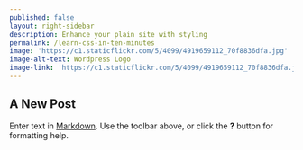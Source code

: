 ```yaml
---
published: false
layout: right-sidebar
description: Enhance your plain site with styling
permalink: /learn-css-in-ten-minutes
image: 'https://c1.staticflickr.com/5/4099/4919659112_70f8836dfa.jpg'
image-alt-text: Wordpress Logo
image-link: 'https://c1.staticflickr.com/5/4099/4919659112_70f8836dfa.jpg'
---
```

## A New Post

Enter text in [Markdown](http://daringfireball.net/projects/markdown/). Use the toolbar above, or click the **?** button for formatting help.
